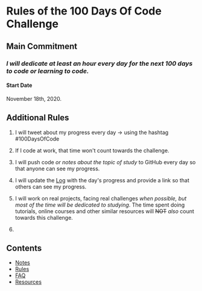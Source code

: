 # Rules of the 100 Days Of Code Challenge

## Main Commitment

### *I will dedicate at least an hour every day for the next 100 days to code or learning to code.*

#### Start Date

November 18th, 2020.

## Additional Rules

1. I will tweet about my progress every day -> using the hashtag #100DaysOfCode
2. If I code at work, that time won't count towards the challenge.
3. I will push code _or notes about the topic of study_ to GitHub every day so that anyone can see my progress.
4. I will update the [Log](log.md) with the day's progress and provide a link so that others can see my progress.
5. I will work on real projects, facing real challenges _when possible, but most of the time will be dedicated to studying_. The time spent doing tutorials, online courses and other similar resources will ~~NOT~~ _also_ count towards this challenge.

6.

## Contents

* [Notes](notes.md)
* [Rules](rules.md)
* [FAQ](FAQ.md)
* [Resources](resources.md)
